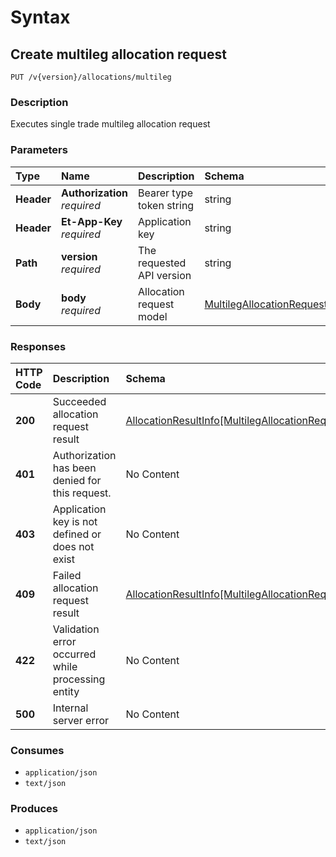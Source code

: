 # Syntax

## Create multileg allocation request

```text
PUT /v{version}/allocations/multileg
```

### Description

Executes single trade multileg allocation request

### Parameters

| Type | Name | Description | Schema | Default |
| :--- | :--- | :--- | :--- | :--- |
| **Header** | **Authorization**   _required_ | Bearer type token string | string |  |
| **Header** | **Et-App-Key**   _required_ | Application key | string |  |
| **Path** | **version**   _required_ | The requested API version | string | `"1.0"` |
| **Body** | **body**   _required_ | Allocation request model | [MultilegAllocationRequest]() |  |

### Responses

| HTTP Code | Description | Schema |
| :--- | :--- | :--- |
| **200** | Succeeded allocation request result | [AllocationResultInfo\[MultilegAllocationRequest\]]() |
| **401** | Authorization has been denied for this request. | No Content |
| **403** | Application key is not defined or does not exist | No Content |
| **409** | Failed allocation request result | [AllocationResultInfo\[MultilegAllocationRequest\]]() |
| **422** | Validation error occurred while processing entity | No Content |
| **500** | Internal server error | No Content |

### Consumes

* `application/json`
* `text/json`

### Produces

* `application/json`
* `text/json`

